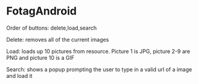# FotagAndroid

Order of buttons: delete,load,search

Delete: removes all of the current images

Load: loads up 10 pictures from resource. Picture 1 is JPG, picture 2-9 are PNG and picture 10 is a GIF

Search: shows a popup prompting the user to type in a valid url of a image and load it
